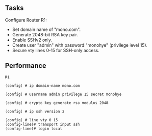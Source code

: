 ## Tasks
Configure Router R1:
- Set domain name of "mono.com".
- Generate 2048-bit RSA key pair.
- Enable SSHv2 only.
- Create user "admin" with password "monohye" (privilege level 15).
- Secure vty lines 0-15 for SSH-only access.

## Performance

    R1
    
    (config) # ip domain-name mono.com
    
    (config) # username admin privilege 15 secret monohye
    
    (config) # crypto key generate rsa modulus 2048
    
    (config) # ip ssh version 2
    
    (config) # line vty 0 15
    (config-line)# transport input ssh
    (config-line)# login local
